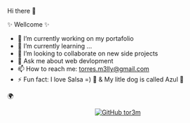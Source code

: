  Hi there 👋

 ✨ Wellcome ✨ 

- 🔭 I’m currently working on my portafolio
- 🌱 I’m currently learning ...
- 👯 I’m looking to collaborate on new side projects
- 💬 Ask me about web devlopment
- 📫 How to reach me: torres.m3lly@gmail.com
- ⚡ Fun fact: I love Salsa =) 💃 & My litle dog is called Azul 🐶

🌍 
<p align="center">
    <a href="https://github.com/tor3m">
        <img src="https://img.shields.io/badge/GitHub_Sponsors--_.svg?style=social&logo=github&logoColor=EA4AAA" alt="GitHub tor3m">
    </a>
  
</p> 
